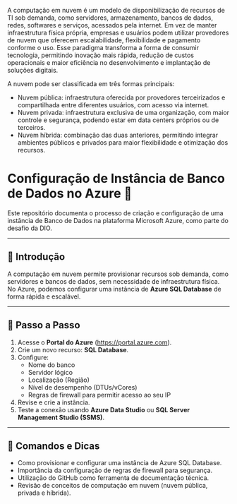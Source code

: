A computação em nuvem é um modelo de disponibilização de recursos de TI sob demanda, como servidores, armazenamento, bancos de dados, redes, softwares e serviços, acessados pela internet. Em vez de manter infraestrutura física própria, empresas e usuários podem utilizar provedores de nuvem que oferecem escalabilidade, flexibilidade e pagamento conforme o uso. Esse paradigma transforma a forma de consumir tecnologia, permitindo inovação mais rápida, redução de custos operacionais e maior eficiência no desenvolvimento e implantação de soluções digitais.

A nuvem pode ser classificada em três formas principais:
- Nuvem  pública: infraestrutura oferecida por provedores terceirizados e compartilhada entre diferentes usuários, com acesso via internet.
- Nuvem privada: infraestrutura exclusiva de uma organização, com maior controle e segurança, podendo estar em data centers próprios ou de terceiros.
- Nuvem híbrida: combinação das duas anteriores, permitindo integrar ambientes públicos e privados para maior flexibilidade e otimização dos recursos.


# Configuração de Instância de Banco de Dados no Azure 🚀

Este repositório documenta o processo de criação e configuração de uma instância de Banco de Dados na plataforma Microsoft Azure, como parte do desafio da DIO.

---

## 🔹 Introdução
A computação em nuvem permite provisionar recursos sob demanda, como servidores e bancos de dados, sem necessidade de infraestrutura física. No Azure, podemos configurar uma instância de **Azure SQL Database** de forma rápida e escalável.

---

## 🔹 Passo a Passo
1. Acesse o **Portal do Azure** (https://portal.azure.com).
2. Crie um novo recurso: **SQL Database**.
3. Configure:
   - Nome do banco
   - Servidor lógico
   - Localização (Região)
   - Nível de desempenho (DTUs/vCores)
   - Regras de firewall para permitir acesso ao seu IP
4. Revise e crie a instância.
5. Teste a conexão usando **Azure Data Studio** ou **SQL Server Management Studio (SSMS)**.

---

## 🔹 Comandos e Dicas
- Como provisionar e configurar uma instância de Azure SQL Database.
- Importância da configuração de regras de firewall para segurança.
- Utilização do GitHub como ferramenta de documentação técnica.
- Revisão de conceitos de computação em nuvem (nuvem pública, privada e híbrida).

